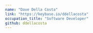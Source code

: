 ```yaml
---
name: "Dave Della Costa"
link: "https://keybase.io/ddellacosta"
occupation_title: "Software Developer"
github: ddellacosta
---
```

